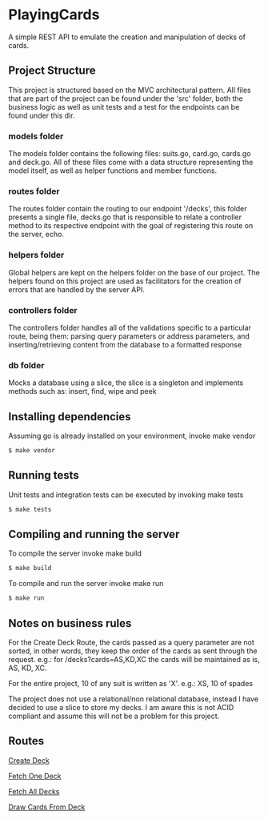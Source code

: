 # PlayingCards

A simple REST API to emulate the creation and manipulation of decks of cards.

## Project Structure

This project is structured based on the MVC architectural pattern. All files that are part of the project can be found under the 'src' folder, both the business logic as well as unit tests and a test for the endpoints can be found under this dir.

### models folder

The models folder contains the following files: suits.go, card.go, cards.go and deck.go.
All of these files come with a data structure representing the model itself, as well as helper functions and member functions.

### routes folder

The routes folder contain the routing to our endpoint '/decks', this folder presents a single file, decks.go that is responsible to relate a controller method to its respective endpoint with the goal of registering this route on the server, echo.

### helpers folder

Global helpers are kept on the helpers folder on the base of our project. The helpers found on this
project are used as facilitators for the creation of errors that are handled by the server API.

### controllers folder

The controllers folder handles all of the validations specific to a particular route, being them:
parsing query parameters or address parameters, and inserting/retrieving content from the database
to a formatted response

### db folder

Mocks a database using a slice, the slice is a singleton and implements methods such as: insert, find, wipe and peek

## Installing dependencies

Assuming go is already installed on your environment, invoke make vendor

```sh
$ make vendor
```

## Running tests

Unit tests and integration tests can be executed by invoking make tests

```sh
$ make tests
```

## Compiling and running the server

To compile the server invoke make build

```sh
$ make build
```

To compile and run the server invoke make run

```sh
$ make run
```

## Notes on business rules

For the Create Deck Route, the cards passed as a query parameter are not sorted,
in other words, they keep the order of the cards as sent through the request. e.g.:
for /decks?cards=AS,KD,XC the cards will be maintained as is, AS, KD, XC.

For the entire project, 10 of any suit is written as 'X'. e.g.: XS, 10 of spades

The project does not use a relational/non relational database, instead I have decided
to use a slice to store my decks. I am aware this is not ACID compliant and assume
this will not be a problem for this project.

## Routes

[Create Deck](./docs/create_deck.md)

[Fetch One Deck](./docs/fetch_one_deck.md)

[Fetch All Decks](./docs/fetch_all_decks.md)

[Draw Cards From Deck](./docs/draw_card_from_deck.md)
